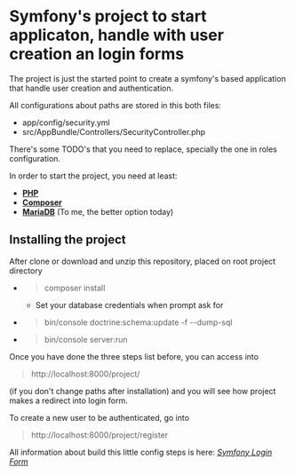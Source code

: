 Symfony's project to start applicaton, handle with user creation an login forms
===============================================================================

The project is just the started point to create a symfony's based application
that handle user creation and authentication.

All configurations about paths are stored in this both files: 
 * app/config/security.yml
 * src/AppBundle/Controllers/SecurityController.php
 
There's some TODO's that you need to replace, specially the one in roles configuration.


In order to start the project, you need at least:
 * [**PHP**][10]
 * [**Composer**][1]
 * [**MariaDB**][2] (To me, the better option today)
 
 

Installing the project 
----------------------

After clone or download and unzip this repository, placed on root project directory

 * > composer install
    * Set your database credentials when prompt ask for
 * > bin/console doctrine:schema:update -f --dump-sql
 * > bin/console server:run

Once you have done the three steps list before, you can access into 
 > http://localhost:8000/project/
  
(if you don't change paths after installation) and you will see how project makes a redirect into login form.
 
To create a new user to be authenticated, go into 
 > http://localhost:8000/project/register
 
All information about build this little config steps is here:
 [*Symfony Login Form*][3]

[1]:  https://getcomposer.org/download/
[2]:  https://mariadb.com/products/technology/server
[3]:  http://symfony.com/doc/current/security/form_login_setup.html
[10]: http://php.net/downloads.php